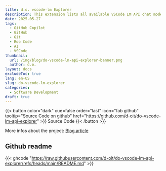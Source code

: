 ```yaml
---
title: d.o. vscode-lm Explorer
description: This extension lists all available VSCode LM API chat models in your VS Code environment and displays all details about each model.
date: 2025-05-27
tags:
  - GitHub Copilot
  - GitHub
  - Git
  - Roo Code
  - AI
  - VSCode
thumbnail:
  url: /img/blog/do-vscode-lm-api-explorer-banner.png
  author: d.o.
layout: docs
excludeToc: true
lang: en-US
slug: do-vscode-lm-explorer
categories:
  - Software Development
draft: true
---
```


{{< button color="dark" cue=false order="last" icon="fab github" tooltip="Source Code on github" href="https://github.com/d-oit/do-vscode-lm-api-explorer" >}}
    Source Code
{{< /button >}}

More infos about the project: [Blog article](/blog/developing-a-vs-code-extension-with-github-copilot-agent-mode-and-claude-4-sonnet-may-2025)

## Github readme

{{< ghcode "https://raw.githubusercontent.com/d-oit/do-vscode-lm-api-explorer/refs/heads/main/README.md" >}}

